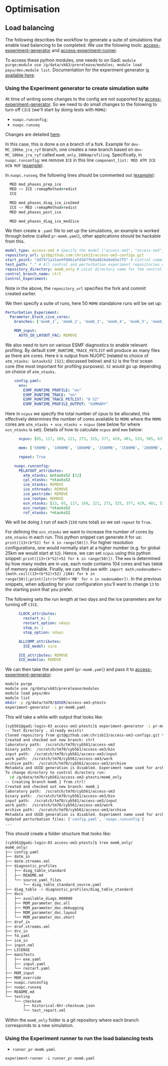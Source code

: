 # Optimisation

## Load balancing

The following describes the workflow to generate a suite of simulations that enable load balancing to be completed. We use the folowing tools: [access-experiment-generator](http://github.com/accESS-NRI/access-experiment-generator) and [access-experiment-runner](http://github.com/accESS-NRI/access-experiment-runner).

To access these python modules, one needs to on Gadi: `module purge;module use /g/data/vk83/prerelease/modules; module load payu/dev;module list`. Documentation for the experiment generator [is available here](https://access-experiment-generator.access-hive.org.au/).

### Using the Experiment generator to create simulation suite 

At time of writing some changes to the config are not supported by [access-experiment-generator](http://github.com/accESS-NRI/access-experiment-generator). So we need to do small changes to the folowing to turn off `CICE` (we'll start by doing tests with `MOM6`):

 - `nuopc.runconfig`;
 - `nuopc.runseq`

Changes are detailed [here](https://github.com/minghangli-uni/access-om3-configs/commit/c7982c06ae8ae79f0d82fe59c52e9cef40b6eecb).

In this case, this is done a on a branch of a fork. Example for `dev-MC_100km_jra_ryf` branch, one creates a new branch based on `dev-MC_100km_jra_ryf` called `mom6_only_100kmprofiling`. Specifically, in `nuopc.runconfig`:
we remove `ICE` in this line `component_list: MED ATM ICE OCN ROF` ([example](https://github.com/chrisb13/access-om3-configs/commit/e3637a9bbb0f48deb560e6a542920f7156a69e8e)).

In `nuopc.runseq`, the following lines should be commented out ([example](https://github.com/chrisb13/access-om3-configs/commit/dd7971a31ee9f0061afd187fb9a4816d4e65e7f5)):

```fortran
  MED med_phases_prep_ice
  MED -> ICE :remapMethod=redist
  ICE

  MED med_phases_diag_ice_ice2med
  ICE -> MED :remapMethod=redist
  MED med_phases_post_ice

  MED med_phases_diag_ice_med2ice
```

We then create a `.yaml` file to set up the simulations, an example is worked through below (called `pr-mom6.yaml`), other applications should be hackable from this. 
```yaml
model_type: access-om3 # Specify the model ("access-om2", "access-om3", "access-esm1.5", or "access-esm1.6")
repository_url: git@github.com:chrisb13/access-om3-configs.git
start_point: "dd7971a31ee9f0061afd187fb9a4816d4e65e7f5" # Control commit hash for new branches
test_path: "." # All control and perturbation experiment repositories will be created here; can be relative, absolute or ~ (user-defined)
repository_directory: mom6_only # Local directory name for the central repository (user-defined)
control_branch_name: ctrl
Control_Experiment:
```
Note in the above, the `repository_url` specifies the fork and commit created earlier.

We then specify a suite of runs, here 50 `MOM6` standalone runs will be set up:
```yaml
Perturbation_Experiment:
  Parameter_block_cice_cores:
    branches: ['mom6_1', 'mom6_2', 'mom6_3', 'mom6_4', 'mom6_5', 'mom6_6', 'mom6_7', 'mom6_8', 'mom6_9', 'mom6_10', 'mom6_11', 'mom6_12', 'mom6_13', 'mom6_14', 'mom6_15', 'mom6_16', 'mom6_17', 'mom6_18', 'mom6_19', 'mom6_20', 'mom6_21', 'mom6_22', 'mom6_23', 'mom6_24', 'mom6_25', 'mom6_26', 'mom6_27', 'mom6_28', 'mom6_29', 'mom6_30', 'mom6_31', 'mom6_32', 'mom6_33', 'mom6_34', 'mom6_35', 'mom6_36', 'mom6_37', 'mom6_38', 'mom6_39', 'mom6_40', 'mom6_41', 'mom6_42', 'mom6_43', 'mom6_44', 'mom6_45', 'mom6_46', 'mom6_47', 'mom6_48', 'mom6_49', 'mom6_50']

    MOM_input:
      AUTO_IO_LAYOUT_FAC: REMOVE
```

We also need to turn on various ESMF diagnostics to enable relevant profiling. By default `ESMF_RUNTIME_TRACE_PETLIST` will produce as many files as there are cores. Here `0` is output from NUOPC (related to choice of `atm_ntasks: &ntasks52 [52]`; discussed below) and `52` is the first ocean core (the most important for profiling purposes). `52` would go up depending on choice of `atm_ntasks`.
        
```yaml
    config.yaml:
      env:
        ESMF_RUNTIME_PROFILE: "on"
        ESMF_RUNTIME_TRACE: "on"
        ESMF_RUNTIME_TRACE_PETLIST: "0 52"
        ESMF_RUNTIME_PROFILE_OUTPUT: "SUMMARY"
```

Here in `ncpus` we specify the total number of cpus to be allocated, this effectively determines the number of cores available to `MOM6` where the `MOM6` cores are `atm_ntasks + oce_ntasks = ncpus` (see below for where `ocn_ntasks` is set). Details of how to calculate `ncpus` and `mem` below:
```yaml
      ncpus: [65, 117, 169, 221, 273, 325, 377, 429, 481, 533, 585, 637, 689, 741, 793, 845, 897, 949, 1001, 1053, 1105, 1157, 1209, 1261, 1313, 1365, 1417, 1469, 1521, 1573, 1625, 1677, 1729, 1781, 1833, 1885, 1937, 1989, 2041, 2093, 2145, 2197, 2249, 2301, 2353, 2405, 2457, 2509, 2561, 2613]

      mem: ['500MB', '1000MB', '1000MB', '1500MB', '1500MB', '2000MB', '2000MB', '2500MB', '2500MB', '3000MB', '3000MB', '3500MB', '3500MB', '4000MB', '4000MB', '4500MB', '4500MB', '5000MB', '5000MB', '5500MB', '5500MB', '6000MB', '6000MB', '6500MB', '6500MB', '7000MB', '7000MB', '7500MB', '7500MB', '8000MB', '8000MB', '8500MB', '8500MB', '9000MB', '9000MB', '9500MB', '9500MB', '10000MB', '10000MB', '10500MB', '10500MB', '11000MB', '11000MB', '11500MB', '11500MB', '12000MB', '12000MB', '12500MB', '12500MB', '13000MB']

      repeat: True

    nuopc.runconfig:
      PELAYOUT_attributes:
        atm_ntasks: &ntasks52 [52]
        cpl_ntasks: *ntasks52
        ice_ntasks: REMOVE
        ice_nthreads: REMOVE
        ice_pestride: REMOVE
        ice_rootpe: REMOVE
        ocn_ntasks: [13, 65, 117, 169, 221, 273, 325, 377, 429, 481, 533, 585, 637, 689, 741, 793, 845, 897, 949, 1001, 1053, 1105, 1157, 1209, 1261, 1313, 1365, 1417, 1469, 1521, 1573, 1625, 1677, 1729, 1781, 1833, 1885, 1937, 1989, 2041, 2093, 2145, 2197, 2249, 2301, 2353, 2405, 2457, 2509, 2561]
        ocn_rootpe: *ntasks52
        rof_ntasks: *ntasks52
```
We will be doing `3` run of each (`150` runs total) so we set `repeat` to `True`.

For defining the `ocn_ntasks` we want to increase the number of cores by `atm_ntasks` in each run. This python snippet can generate it for us: `print([13+(k*52) for k in range(50)])`. For higher resolution configurations, one would normally start at a higher number (e.g. for global 25km we would start at `52`). Hence, we can set `ncpus` using this python snippet: `print([13+(k*52)+52 for k in range(50)])`. The `mem` is determined by how many nodes are in use, each node contains 104 cores and has `500GB` of memory available. Finally, we can find `mem` with: `import math;nodenumber=[math.ceil((13+(k*52)+52) /104) for k in range(50)];print([str(n*500)+'MB' for n in nodenumber])`. In the previous snippets, when adjusting for your configuration you'll want to change `13` to the starting point that you prefer.

The following sets the run length at two days and the ice parameters are for turning off `CICE`.
```yaml
      CLOCK_attributes:
        restart_n: 2
        restart_option: ndays
        stop_n: 2
        stop_option: ndays

      ALLCOMP_attributes:
        ICE_model: sice

      ICE_attributes: REMOVE
      ICE_modelio: REMOVE
```

We can then take the above yaml (`pr-mom6.yaml`) and pass it to [access-experiment-generator](http://github.com/accESS-NRI/access-experiment-generator):
```bash
module purge
module use /g/data/vk83/prerelease/modules
module load payu/dev
module list
mkdir -p /g/data/tm70/$USER/access-om3-ptests
experiment-generator -i pr-mom6.yaml
```
This will take a while with output that looks like:

```bash
[cyb561@gadi-login-03 access-om3-ptests]$ experiment-generator -i pr-mom6.yaml 
-- Test directory . already exists!
Cloned repository from git@github.com:chrisb13/access-om3-configs.git to directory: /g/data/tm70/cyb561/access-om3-ptests/mom6_only
Created and checked out new branch: ctrl
laboratory path:  /scratch/tm70/cyb561/access-om3
binary path:  /scratch/tm70/cyb561/access-om3/bin
input path:  /scratch/tm70/cyb561/access-om3/input
work path:  /scratch/tm70/cyb561/access-om3/work
archive path:  /scratch/tm70/cyb561/access-om3/archive
Metadata and UUID generation is disabled. Experiment name used for archival: mom6_only
To change directory to control directory run:
  cd /g/data/tm70/cyb561/access-om3-ptests/mom6_only
-- Creating branch mom6_1 from ctrl!
Created and checked out new branch: mom6_1
laboratory path:  /scratch/tm70/cyb561/access-om3
binary path:  /scratch/tm70/cyb561/access-om3/bin
input path:  /scratch/tm70/cyb561/access-om3/input
work path:  /scratch/tm70/cyb561/access-om3/work
archive path:  /scratch/tm70/cyb561/access-om3/archive
Metadata and UUID generation is disabled. Experiment name used for archival: mom6_only
Updated perturbation files: ['config.yaml', 'nuopc.runconfig']
...
```

This should create a folder structure that looks like:
```bash
[cyb561@gadi-login-03 access-om3-ptests]$ tree mom6_only/
mom6_only/
├── config.yaml
├── datm_in
├── datm.streams.xml
├── diagnostic_profiles
│   ├── diag_table_standard
│   ├── README.md
│   └── source_yaml_files
│       └── diag_table_standard_source.yaml
├── diag_table -> diagnostic_profiles/diag_table_standard
├── docs
│   ├── available_diags.000000
│   ├── MOM_parameter_doc.all
│   ├── MOM_parameter_doc.debugging
│   ├── MOM_parameter_doc.layout
│   └── MOM_parameter_doc.short
├── drof_in
├── drof.streams.xml
├── drv_in
├── fd.yaml
├── ice_in
├── input.nml
├── LICENSE
├── manifests
│   ├── exe.yaml
│   ├── input.yaml
│   └── restart.yaml
├── MOM_input
├── MOM_override
├── nuopc.runconfig
├── nuopc.runseq
├── README.md
└── testing
    └── checksum
        ├── historical-6hr-checksum.json
        └── test_report.xml
```
Within the `mom6_only` folder is a git repository where each branch corresponds to a new simulation.

### Using the Experiment runner to run the load balancing tests

 - `runner_pr-mom6.yaml`.

`experiment-runner -i runner_pr-mom6.yaml`

